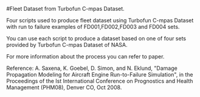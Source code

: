 #Fleet Dataset from Turbofun C-mpas Dataset.

Four scripts used to produce fleet dataset using Turbofun C-mpas Dataset with run to failure examples of FD001,FD002,FD003 and FD004 sets.

You can use each script to produce a dataset based on one of four sets provided by Turbofun C-mpas Dataset of NASA.

For more information about the process you can refer to paper.

Reference: A. Saxena, K. Goebel, D. Simon, and N. Eklund, "Damage Propagation Modeling for Aircraft Engine Run-to-Failure Simulation", in the Proceedings of the Ist International Conference on Prognostics and Health Management (PHM08), Denver CO, Oct 2008.
